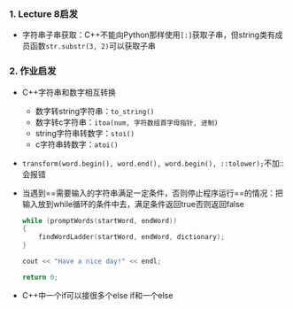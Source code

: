 ### 1. Lecture 8启发

- 字符串子串获取：C++不能向Python那样使用`[:]`获取子串，但string类有成员函数`str.substr(3, 2)`可以获取子串

### 2. 作业启发

- C++字符串和数字相互转换
  - 数字转string字符串：`to_string()`
  - 数字转c字符串：`itoa(num, 字符数组首字母指针, 进制)`
  - string字符串转数字：`stoi()`
  - c字符串转数字：`atoi()`
  
- `transform(word.begin(), word.end(), word.begin(), ::tolower);`不加::会报错

- 当遇到==需要输入的字符串满足一定条件，否则停止程序运行==的情况：把输入放到while循环的条件中去，满足条件返回true否则返回false

  ```C++
  while (promptWords(startWord, endWord))
  {
      findWordLadder(startWord, endWord, dictionary);
  }
  
  cout << "Have a nice day!" << endl;
  
  return 0;
  ```

- C++中一个if可以接很多个else if和一个else